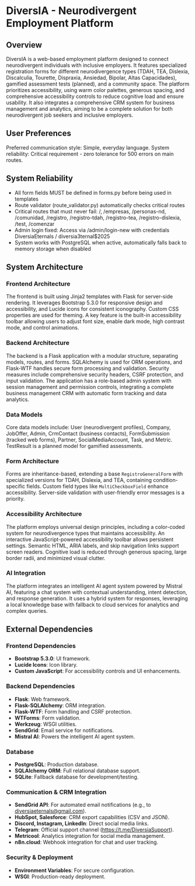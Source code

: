 # DiversIA - Neurodivergent Employment Platform

## Overview
DiversIA is a web-based employment platform designed to connect neurodivergent individuals with inclusive employers. It features specialized registration forms for different neurodivergence types (TDAH, TEA, Dislexia, Discalculia, Tourette, Dispraxia, Ansiedad, Bipolar, Altas Capacidades), gamified assessment tests (planned), and a community space. The platform prioritizes accessibility, using warm color palettes, generous spacing, and comprehensive accessibility controls to reduce cognitive load and ensure usability. It also integrates a comprehensive CRM system for business management and analytics, aiming to be a complete solution for both neurodivergent job seekers and inclusive employers.

## User Preferences
Preferred communication style: Simple, everyday language.
System reliability: Critical requirement - zero tolerance for 500 errors on main routes.

## System Reliability
- All form fields MUST be defined in forms.py before being used in templates  
- Route validator (route_validator.py) automatically checks critical routes
- Critical routes that must never fail: /, /empresas, /personas-nd, /comunidad, /registro, /registro-tdah, /registro-tea, /registro-dislexia, /test, /comenzar
- Admin login fixed: Access via /admin/login-new with credentials DiversiaEternals / diversia3ternal$2025
- System works with PostgreSQL when active, automatically falls back to memory storage when disabled

## System Architecture

### Frontend Architecture
The frontend is built using Jinja2 templates with Flask for server-side rendering. It leverages Bootstrap 5.3.0 for responsive design and accessibility, and Lucide icons for consistent iconography. Custom CSS properties are used for theming. A key feature is the built-in accessibility toolbar allowing users to adjust font size, enable dark mode, high contrast mode, and control animations.

### Backend Architecture
The backend is a Flask application with a modular structure, separating models, routes, and forms. SQLAlchemy is used for ORM operations, and Flask-WTF handles secure form processing and validation. Security measures include comprehensive security headers, CSRF protection, and input validation. The application has a role-based admin system with session management and permission controls, integrating a complete business management CRM with automatic form tracking and data analytics.

### Data Models
Core data models include: User (neurodivergent profiles), Company, JobOffer, Admin, CrmContact (business contacts), FormSubmission (tracked web forms), Partner, SocialMediaAccount, Task, and Metric. TestResult is a planned model for gamified assessments.

### Form Architecture
Forms are inheritance-based, extending a base `RegistroGeneralForm` with specialized versions for TDAH, Dislexia, and TEA, containing condition-specific fields. Custom field types like `MultiCheckboxField` enhance accessibility. Server-side validation with user-friendly error messages is a priority.

### Accessibility Architecture
The platform employs universal design principles, including a color-coded system for neurodivergence types that maintains accessibility. An interactive JavaScript-powered accessibility toolbar allows persistent settings. Semantic HTML, ARIA labels, and skip navigation links support screen readers. Cognitive load is reduced through generous spacing, large border radii, and minimized visual clutter.

### AI Integration
The platform integrates an intelligent AI agent system powered by Mistral AI, featuring a chat system with contextual understanding, intent detection, and response generation. It uses a hybrid system for responses, leveraging a local knowledge base with fallback to cloud services for analytics and complex queries.

## External Dependencies

### Frontend Dependencies
- **Bootstrap 5.3.0**: UI framework.
- **Lucide Icons**: Icon library.
- **Custom JavaScript**: For accessibility controls and UI enhancements.

### Backend Dependencies
- **Flask**: Web framework.
- **Flask-SQLAlchemy**: ORM integration.
- **Flask-WTF**: Form handling and CSRF protection.
- **WTForms**: Form validation.
- **Werkzeug**: WSGI utilities.
- **SendGrid**: Email service for notifications.
- **Mistral AI**: Powers the intelligent AI agent system.

### Database
- **PostgreSQL**: Production database.
- **SQLAlchemy ORM**: Full relational database support.
- **SQLite**: Fallback database for development/testing.

### Communication & CRM Integration
- **SendGrid API**: For automated email notifications (e.g., to diversiaeternals@gmail.com).
- **HubSpot, Salesforce**: CRM export capabilities (CSV and JSON).
- **Discord, Instagram, LinkedIn**: Direct social media links.
- **Telegram**: Official support channel (https://t.me/DiversiaSupport).
- **Metricool**: Analytics integration for social media management.
- **n8n.cloud**: Webhook integration for chat and user tracking.

### Security & Deployment
- **Environment Variables**: For secure configuration.
- **WSGI**: Production-ready deployment.
